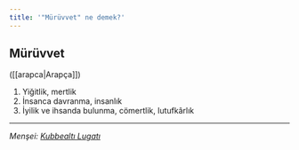 ```yaml
---
title: '"Mürüvvet" ne demek?'
---
```


## Mürüvvet
([[arapca|Arapça]]) 
1. Yiğitlik, mertlik
2. İnsanca davranma, insanlık
3. İyilik ve ihsanda bulunma, cömertlik, lutufkârlık

---
*Menşei: [Kubbealtı Lugatı](https://www.lugatim.com/s/Mürüvvet)*
